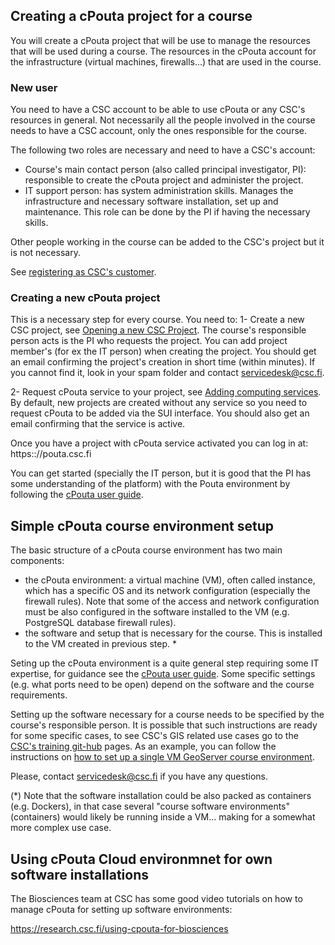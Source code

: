 
## Creating a cPouta project for a course
You will create a cPouta project that will be use to manage the resources that will be used during a course. The resources in the cPouta account for the infrastructure (virtual machines, firewalls...) that are used in the course.

### New user
You need to have a CSC account to be able to use cPouta or any CSC's resources in general. Not necessarily all the people involved in the course needs to have a CSC account, only the ones responsible for the course.

The following two roles are necessary and need to have a CSC's account:
- Course's main contact person (also called principal investigator, PI): responsible to create the cPouta project and administer the project.
- IT support person: has system administration skills. Manages the infrastructure and necessary software installation, set up and maintenance. This role can be done by the PI if having the necessary skills.

Other people working in the course can be added to the CSC's project but it is not necessary.

See [registering as CSC's customer](https://research.csc.fi/accounts-and-projects).

### Creating a new cPouta project
This is a necessary step for every course. You need to:
1- Create a new CSC project, see [Opening a new CSC Project](https://research.csc.fi/accounts-and-projects). The course's responsible person acts is the PI who requests the project.  You can add project member's (for ex the IT person) when creating the project. You should get an email confirming the project's creation in short time (within minutes). If you cannot find it, look in your spam folder and contact servicedesk@csc.fi.

2- Request cPouta service to your project, see [Adding computing services](https://research.csc.fi/accounts-and-projects). By default, new projects are created without any service so you need to request cPouta to be added via the SUI interface. You should also get an email confirming that the service is active.

Once you have a project with cPouta service activated you can log in at: https:://pouta.csc.fi

You can get started (specially the IT person, but it is good that the PI has some understanding of the platform) with the Pouta environment by following the [cPouta user guide](https://research.csc.fi/pouta-user-guide).


## Simple cPouta course environment setup
The basic structure of a cPouta course environment has two main components:
- the cPouta environment: a virtual machine (VM), often called instance, which has a specific OS and its network configuration (especially the firewall rules). Note that some of the access and network configuration must be also configured in the software installed to the VM (e.g. PostgreSQL database firewall rules).
- the software and setup that is necessary for the course. This is installed to the VM created in previous step. *

Seting up the cPouta environment is a quite general step requiring some IT expertise, for guidance see the [cPouta user guide](https://research.csc.fi/pouta-user-guide). Some specific settings (e.g. what ports need to be open) depend on the software and the course requirements.

Setting up the software necessary for a course needs to be specified by the course's responsible person. It is possible that such instructions are ready for some specific cases, to see CSC's GIS related use cases go to the [CSC's training git-hub](https://github.com/csc-training/geocomputing/tree/master/pouta) pages.
As an example, you can follow the instructions on [how to set up a single VM GeoServer course environment](https://github.com/csc-training/geocomputing/tree/master/pouta/geoserver).

Please, contact servicedesk@csc.fi if you have any questions.

(*) Note that the software installation could be also packed as containers (e.g. Dockers), in that case several "course software environments" (containers) would likely be running inside a VM... making for a somewhat more complex use case.

## Using cPouta Cloud environmnet for own software installations
The Biosciences team at CSC has some good video tutorials on how to manage cPouta for setting up software environments:

https://research.csc.fi/using-cpouta-for-biosciences
